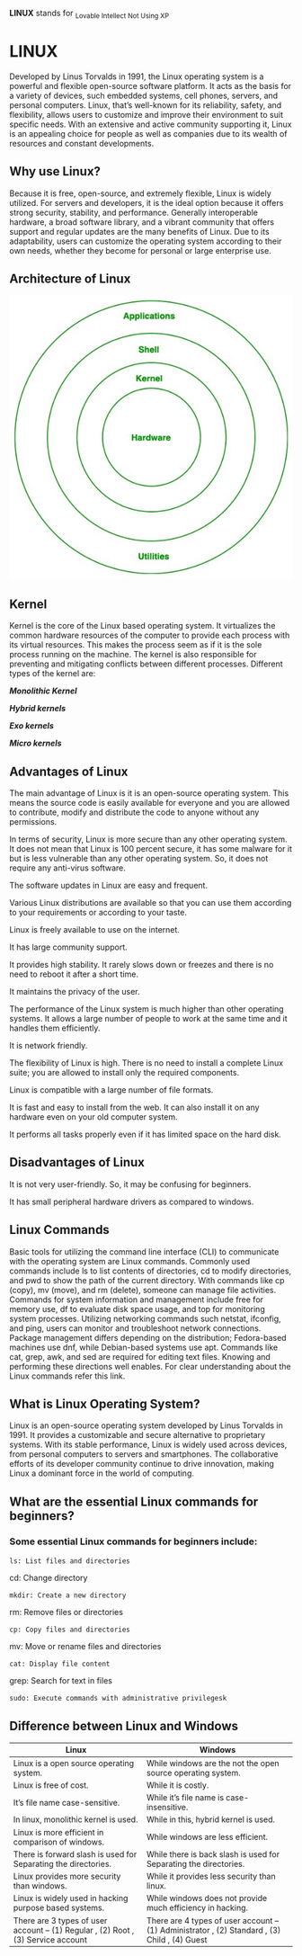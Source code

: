 **LINUX** stands for <sub>Lovable Intellect Not Using XP</sub>
# LINUX
Developed by Linus Torvalds in 1991, the Linux operating system is a powerful and flexible open-source software platform. It acts as the basis for a variety of devices, such embedded systems, cell phones, servers, and personal computers. Linux, that’s well-known for its reliability, safety, and flexibility, allows users to customize and improve their environment to suit specific needs. With an extensive and active community supporting it, Linux is an appealing choice for people as well as companies due to its wealth of resources and constant developments.

## Why use Linux?
Because it is free, open-source, and extremely flexible, Linux is widely utilized. For servers and developers, it is the ideal option because it offers strong security, stability, and performance. Generally interoperable hardware, a broad software library, and a vibrant community that offers support and regular updates are the many benefits of Linux. Due to its adaptability, users can customize the operating system according to their own needs, whether they become for personal or large enterprise use.

## Architecture of Linux
![alt text](linux-Diagram-215-1.jpg)

## Kernel 
Kernel is the core of the Linux based operating system. It virtualizes the common hardware resources of the computer to provide each process with its virtual resources. This makes the process seem as if it is the sole process running on the machine. The kernel is also responsible for preventing and mitigating conflicts between different processes. Different types of the kernel are: 

***Monolithic Kernel***

***Hybrid kernels***

***Exo kernels***

***Micro kernels***

## Advantages of Linux
The main advantage of Linux is it is an open-source operating system. This means the source code is easily available for everyone and you are allowed to contribute, modify and distribute the code to anyone without any permissions.

In terms of security, Linux is more secure than any other operating system. It does not mean that Linux is 100 percent secure, it has some malware for it but is less vulnerable than any other operating system. So, it does not require any anti-virus software.

The software updates in Linux are easy and frequent.

Various Linux distributions are available so that you can use them according to your requirements or according to your taste.

Linux is freely available to use on the internet.

It has large community support.

It provides high stability. It rarely slows down or freezes and there is no need to reboot it after a short time.

It maintains the privacy of the user.

The performance of the Linux system is much higher than other operating systems. It allows a large number of people to work at the same time and it handles them efficiently.

It is network friendly.

The flexibility of Linux is high. There is no need to install a complete Linux suite; you are allowed to install only the required components.

Linux is compatible with a large number of file formats.

It is fast and easy to install from the web. It can also install it on any hardware even on your old computer system.

It performs all tasks properly even if it has limited space on the hard disk.

## Disadvantages of Linux
It is not very user-friendly. So, it may be confusing for beginners.

It has small peripheral hardware drivers as compared to windows.

## Linux Commands
Basic tools for utilizing the command line interface (CLI) to communicate with the operating system are Linux commands. Commonly used commands include ls to list contents of directories, cd to modify directories, and pwd to show the path of the current directory. With commands like cp (copy), mv (move), and rm (delete), someone can manage file activities. Commands for system information and management include free for memory use, df to evaluate disk space usage, and top for monitoring system processes. Utilizing networking commands such netstat, ifconfig, and ping, users can monitor and troubleshoot network connections. Package management differs depending on the distribution; Fedora-based machines use dnf, while Debian-based systems use apt. Commands like cat, grep, awk, and sed are required for editing text files. Knowing and performing these directions well enables. For clear understanding about the Linux commands refer this link.

## What is Linux Operating System?
Linux is an open-source operating system developed by Linus Torvalds in 1991. It provides a customizable and secure alternative to proprietary systems. With its stable performance, Linux is widely used across devices, from personal computers to servers and smartphones. The collaborative efforts of its developer community continue to drive innovation, making Linux a dominant force in the world of computing.

## What are the essential Linux commands for beginners?
### Some essential Linux commands for beginners include:

```
ls: List files and directories
```
cd: Change directory
```
mkdir: Create a new directory
```
rm: Remove files or directories
```
cp: Copy files and directories
```
mv: Move or rename files and directories
```
cat: Display file content
```
grep: Search for text in files
```
sudo: Execute commands with administrative privilegesk
```




## Difference between Linux and Windows

| Linux     | Windows      |
| ------------- | ------------- |
|Linux is a open source operating system.        | While windows are the not the open source operating system.       | 
| Linux is free of cost.       | While it is costly.         | 
| It’s file name case-sensitive. |	While it’s file name is case-insensitive. |
|In linux, monolithic kernel is used.	| While in this, hybrid kernel is used. |
|Linux is more efficient in comparison of windows.	| While windows are less efficient.|
|There is forward slash is used for Separating the directories.	| While there is back slash is used for Separating the directories.|
|Linux provides more security than windows.	| While it provides less security than linux. |
|Linux is widely used in hacking purpose based systems. |	While windows does not provide much efficiency in hacking. |
|There are 3 types of user account – (1) Regular , (2) Root , (3) Service account |There are 4 types of user account – (1) Administrator , (2) Standard , (3) Child , (4) Guest |


